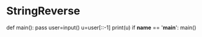 # StringReverse
def main():
    pass
user=input()
u=user[::-1]
print(u)
if __name__ == '__main__':
    main()

